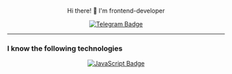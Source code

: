 <div id="header" align="center">
  <p>Hi there! 👋 I'm frontend-developer</p>
</div>

<div id="badges__social" align="center">
  <a href="https://t.me/nikita_0071">
    <img src="https://img.shields.io/badge/telegram-blue?logo=telegram&logoColor=white&style=for-the-badge" alt="Telegram Badge"/>
  </a>
</div>

<img src="https://komarev.com/ghpvc/?username=Racio-begin&style=flat-square&color=blue" alt="" align="center"/>

 --- 

 ### I know the following technologies
<div id="badges__techs" align="center">
  <a href="your-telegram-URL" size="40">
    <img src="https://img.shields.io/badge/javascript-yellow?logo=javascript&logoColor=white&style=for-the-badge" alt="JavaScript Badge"/>
  </a>
</div>
